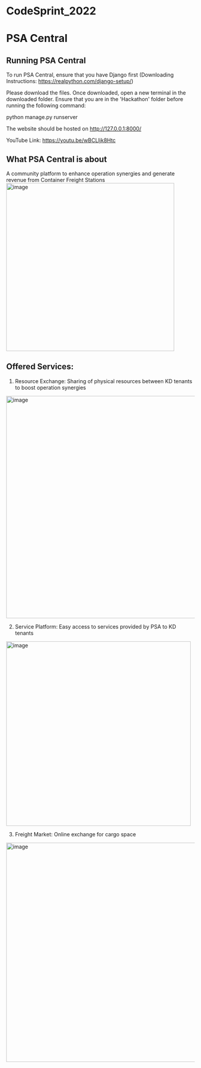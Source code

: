 # CodeSprint_2022

# PSA Central

## Running PSA Central
To run PSA Central, ensure that you have Django first (Downloading Instructions: https://realpython.com/django-setup/)

Please download the files. Once downloaded, open a new terminal in the downloaded folder.
Ensure that you are in the 'Hackathon' folder before running the following command:

python manage.py runserver

The website should be hosted on http://127.0.0.1:8000/

YouTube Link: https://youtu.be/wBCLIjk8Htc

## What PSA Central is about

A community platform to enhance operation synergies and generate revenue from Container Freight Stations
<img width="449" alt="image" src="https://user-images.githubusercontent.com/77710925/193464287-d429ccdf-1fc3-48d1-b9c3-7da97fec16a3.png">

## Offered Services:
1. Resource Exchange: Sharing of physical resources between KD tenants to boost operation synergies 
<img width="594" alt="image" src="https://user-images.githubusercontent.com/77710925/193464391-74c5cca3-a21a-4c54-98bb-44c7823fcf11.png">

2. Service Platform: Easy access to services provided by PSA to KD tenants
<img width="493" alt="image" src="https://user-images.githubusercontent.com/77710925/193464380-ae5b9032-a243-497a-9448-d590c86fb7e2.png">

3. Freight Market: Online exchange for cargo space
<img width="586" alt="image" src="https://user-images.githubusercontent.com/77710925/193464378-2d1b5b09-9407-4c38-831e-385a82a16ef4.png">
